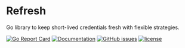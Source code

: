 # Refresh

Go library to keep short-lived credentials fresh with flexible strategies.

[![Go Report Card](https://goreportcard.com/badge/github.com/adrianosela/refresh)](https://goreportcard.com/report/github.com/adrianosela/refresh)
[![Documentation](https://godoc.org/github.com/adrianosela/refresh?status.svg)](https://godoc.org/github.com/adrianosela/refresh)
[![GitHub issues](https://img.shields.io/github/issues/adrianosela/refresh.svg)](https://github.com/adrianosela/refresh/issues)
[![license](https://img.shields.io/github/license/adrianosela/refresh.svg)](https://github.com/adrianosela/refresh/blob/master/LICENSE)
